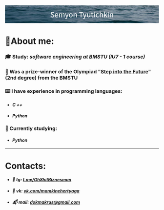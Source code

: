 [![Tyutichkin's GitHub Banner](./assets/Semyon_Tyutichkin-3.png)](https://t.me/OhShitBiznesman)

# 📍About me: 
 ###  🎓 Study:  _software engineering at_ ___BMSTU___ _(IU7 - 1 course)_
 ### 🥈 Was a __prize-winner__ of the Olympiad "[Step into the Future](https://olymp.bmstu.ru/ru/front "Goint to site")" (2nd degree) from the __BMSTU__


 ### __⌨️ I have experience in programming languages:__
 * #### _C ++_
 * #### _Python_


### __🎯 Currently studying:__
* #### _Python_
___
# Contacts:
  * #### *📨 tg: [t.me/OhShitBiznesman](https://t.me/OhShitBiznesman "Перейти в Telegram")*
  * #### *📲 vk: [vk.com/mamkinchertyaga](https://vk.com/mamkinchertyaga "Перейти в VK")*
  * #### *📬 mail: dokmakrus@gmail.com*

